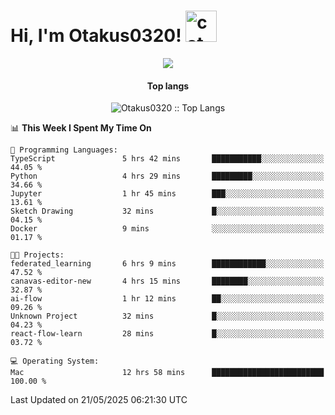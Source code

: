 <h1> Hi, I'm Otakus0320! <img src="https://media.giphy.com/media/mGcNjsfWAjY5AEZNw6/giphy.gif" width="50" alt="cat"></h1>

<p align="center"><a href="https://wakatime.com/@044d69d0-1253-4f60-96b6-5d19a0f9dde5"><img src="https://wakatime.com/badge/user/044d69d0-1253-4f60-96b6-5d19a0f9dde5.svg" /></a></p>

<h4 align="center">Top langs</h4>

<p align="center"><img src="https://github-readme-stats.vercel.app/api/top-langs/?username=Otakus0320&langs_count=10&theme=tokyonight&layout=compact&timestamp={{random_number}}" alt="Otakus0320 :: Top Langs" /></p>

<!--START_SECTION:waka-->
📊 **This Week I Spent My Time On** 

```text
💬 Programming Languages: 
TypeScript               5 hrs 42 mins       ███████████░░░░░░░░░░░░░░   44.05 % 
Python                   4 hrs 29 mins       █████████░░░░░░░░░░░░░░░░   34.66 % 
Jupyter                  1 hr 45 mins        ███░░░░░░░░░░░░░░░░░░░░░░   13.61 % 
Sketch Drawing           32 mins             █░░░░░░░░░░░░░░░░░░░░░░░░   04.15 % 
Docker                   9 mins              ░░░░░░░░░░░░░░░░░░░░░░░░░   01.17 % 

🐱‍💻 Projects: 
federated_learning       6 hrs 9 mins        ████████████░░░░░░░░░░░░░   47.52 % 
canavas-editor-new       4 hrs 15 mins       ████████░░░░░░░░░░░░░░░░░   32.87 % 
ai-flow                  1 hr 12 mins        ██░░░░░░░░░░░░░░░░░░░░░░░   09.26 % 
Unknown Project          32 mins             █░░░░░░░░░░░░░░░░░░░░░░░░   04.23 % 
react-flow-learn         28 mins             █░░░░░░░░░░░░░░░░░░░░░░░░   03.72 % 

💻 Operating System: 
Mac                      12 hrs 58 mins      █████████████████████████   100.00 % 
```


 Last Updated on 21/05/2025 06:21:30 UTC
<!--END_SECTION:waka-->
